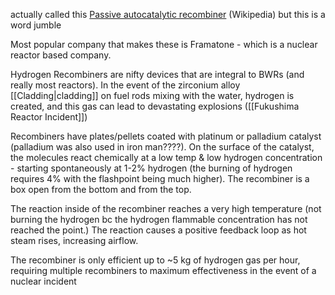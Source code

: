 actually called this [Passive autocatalytic recombiner](https://en.wikipedia.org/wiki/Passive_autocatalytic_recombiner) (Wikipedia) but this is a word jumble 

Most popular company that makes these is Framatone - which is a nuclear reactor based company. 

Hydrogen Recombiners are nifty devices that are integral to BWRs (and really most reactors). In the event of the zirconium alloy [[Cladding|cladding]] on fuel rods mixing with the water, hydrogen is created, and this gas can lead to devastating explosions ([[Fukushima Reactor Incident]])

Recombiners have plates/pellets coated with platinum or palladium catalyst (palladium was also used in iron man????). On the surface of the catalyst, the molecules react chemically at a low temp & low hydrogen concentration - starting spontaneously at 1-2% hydrogen (the burning of hydrogen requires 4% with the flashpoint being much higher). The recombiner is a box open from the bottom and from the top. 

The reaction inside of the recombiner reaches a very high temperature (not burning the hydrogen bc the hydrogen flammable concentration has not reached the point.) The reaction causes a positive feedback loop as hot steam rises, increasing airflow.

The recombiner is only efficient up to ~5 kg of hydrogen gas per hour, requiring multiple recombiners to maximum effectiveness in the event of a nuclear incident